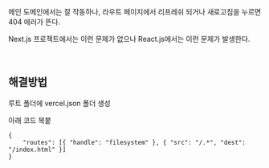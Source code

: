 <p data-ke-size="size16">메인 도메인에서는 잘 작동하나, 라우트 페이지에서 리프레쉬 되거나 새로고침을 누르면 404 에러가 뜬다.</p>
<p data-ke-size="size16">Next.js 프로젝트에서는 이런 문제가 없으나 React.js에서는 이런 문제가 발생한다.</p>
<p data-ke-size="size16">&nbsp;</p>
<h2 data-ke-size="size26">해결방법</h2>
<p data-ke-size="size16">루트 폴더에 vercel.json 폴더 생성</p>
<p data-ke-size="size16">아래 코드 복붙</p>
<pre id="code_1719589219960" class="javascript" data-ke-language="javascript" data-ke-type="codeblock"><code>{
    "routes": [{ "handle": "filesystem" }, { "src": "/.*", "dest": "/index.html" }]
}</code></pre>